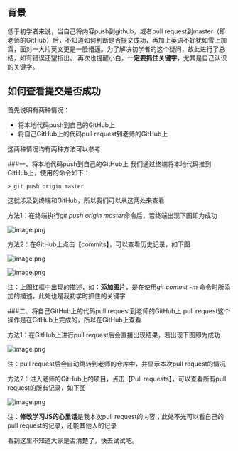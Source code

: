 ## 背景
低于初学者来说，当自己将内容push到github，或者pull request到master（即老师的GitHub）后，不知道如何判断是否提交成功，再加上英语不好犹如雪上加霜，面对一大片英文更是一脸懵逼。为了解决初学者的这个疑问，故此进行了总结，如有错误还望指出。
再次也提醒小白，**一定要抓住关键字**，尤其是自己认识的关键字。

## 如何查看提交是否成功
首先说明有两种情况：
- 将本地代码push到自己的GitHub上
- 将自己GitHub上的代码pull request到老师的GitHub上

这两种情况均有两种方法可以参考

###一、将本地代码push到自己的GitHub上
我们通过终端将本地代码推到GitHub上，使用的命令如下：
```
> git push origin master
```

这就涉及到终端和GitHub，所以我们可以从这两处来查看

方法1：在终端执行*git push origin master*命令后，若终端出现下图即为成功

![image.png](http://upload-images.jianshu.io/upload_images/7306283-e702405cac425638.png?imageMogr2/auto-orient/strip%7CimageView2/2/w/1240)

方法2：在GitHub上点击【commits】，可以查看历史记录，如下图

![image.png](http://upload-images.jianshu.io/upload_images/7306283-dc1a95c1801a06fd.png?imageMogr2/auto-orient/strip%7CimageView2/2/w/1240)

![image.png](http://upload-images.jianshu.io/upload_images/7306283-36cdeee4146fc558.png?imageMogr2/auto-orient/strip%7CimageView2/2/w/1240)

注：上图红框中出现的描述，如：**添加图片**，是在使用*git commit -m* 命令时所添加的描述，此处也是我初学时抓住的关键字

###二、将自己GitHub上的代码pull request到老师的GitHub上
pull request这个操作是在GitHub上完成的，所以在GitHub上查看

方法1：在GitHub上进行pull request后会直接出现结果，若出现下图即为成功

![image.png](http://upload-images.jianshu.io/upload_images/7306283-d18843c0ca045055.png?imageMogr2/auto-orient/strip%7CimageView2/2/w/1240)

注：pull request后会自动跳转到老师的仓库中，并显示本次pull request的情况

方法2：进入老师的GitHub上的项目，点击【Pull requests】，可以查看所有pull request的所有记录，如下图


![image.png](http://upload-images.jianshu.io/upload_images/7306283-846f515a5e14c09a.png?imageMogr2/auto-orient/strip%7CimageView2/2/w/1240)


注：**修改学习JS的心里话**是我本次pull request的内容；此处不光可以看自己的pull request的记录，还能其他人的记录


看到这里不知道大家是否清楚了，快去试试吧。
